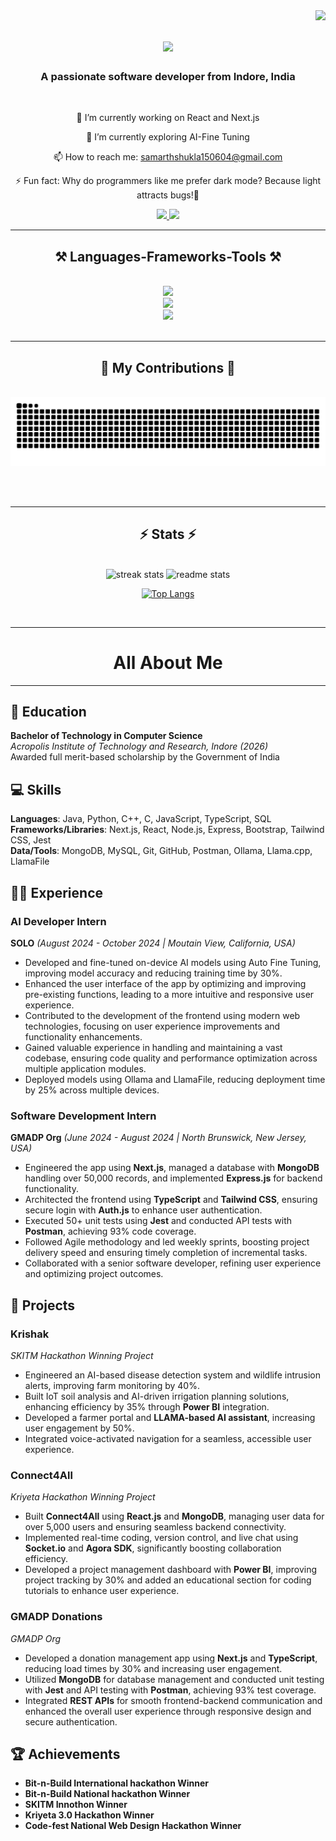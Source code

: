 <img align="right" src="https://visitor-badge.laobi.icu/badge?page_id=samarthshukla6.samarthshukla6" />

<h1 align="center">
    <img src="https://readme-typing-svg.herokuapp.com/?font=Righteous&size=35&center=true&vCenter=true&width=500&height=70&duration=4000&lines=Hi+There!+👋;+I'm+Samarth+Shukla!;" />
</h1>

<h3 align="center">A passionate software developer from Indore, India</h3>

<br/>

<div align="center">
 
🔭 I’m currently working on React and Next.js

🌱 I’m currently exploring AI-Fine Tuning

📫 How to reach me: samarthshukla150604@gmail.com

⚡ Fun fact: Why do programmers like me prefer dark mode? Because light attracts bugs!🐞

 </div>
 
<div align="center"> 
  <a href="samarthshukla150604@gmail.com">
    <img src="https://img.shields.io/badge/Gmail-333333?style=for-the-badge&logo=gmail&logoColor=red" />
  </a>
  <a href="https://linkedin.com/in/samarth-shukla-0191a2271" target="_blank">
    <img src="https://img.shields.io/badge/LinkedIn-0077B5?style=for-the-badge&logo=linkedin&logoColor=white" target="_blank" />
  </a>
</div>

 <hr/>
 
<h2 align="center">⚒️ Languages-Frameworks-Tools ⚒️</h2>
<br/>
<div align="center">
    <img src="https://skillicons.dev/icons?i=java,python,javascript,typescript,c,cpp,sql" /><br>
    <img src="https://skillicons.dev/icons?i=html,css,vscode,github,tailwind,bootstrap,react,nextjs,nodejs,expressjs,jest" /><br>
    <img src="https://skillicons.dev/icons?i=mongodb,mysql,git,github,postman,ollama" /> <br>
</div>

<br/>
<hr/>

<div align="center">
  <h2>🐍 My Contributions 🐍</h2>
  <br>
  <img alt="snake eating my contributions" src="https://raw.githubusercontent.com/samarthshukla6/samarthshukla6/output/github-contribution-grid-snake.svg" />
  
  <br/><br/>

<hr/> 

<h2 align="center">⚡ Stats ⚡</h2>
<br>
<div align=center>
  <img width=413 src="https://streak-stats.demolab.com/?user=samarthshukla6&count_private=true&theme=react&border_radius=10" alt="streak stats"/>
  <img width=390 src="https://github-readme-stats.vercel.app/api?username=samarthshukla6&count_private=true&show_icons=true&theme=react&rank_icon=github&border_radius=10" alt="readme stats" />
 
[![Top Langs](https://github-readme-stats.vercel.app/api/top-langs/?username=samarthshukla6&&count_private=true&show_icons=true&theme=react&rank_icon=github&border_radius=10)](https://github.com/samarthshukla6/github-readme-stats)
    
<br/>
<hr>
<div align=center> 
    
# All About Me

</div>
<hr>
<div align=left>
    
## 🏫 Education

**Bachelor of Technology in Computer Science**  
*Acropolis Institute of Technology and Research, Indore (2026)*  
Awarded full merit-based scholarship by the Government of India

## 💻 Skills

**Languages**: Java, Python, C++, C, JavaScript, TypeScript, SQL  
**Frameworks/Libraries**: Next.js, React, Node.js, Express, Bootstrap, Tailwind CSS, Jest  
**Data/Tools**: MongoDB, MySQL, Git, GitHub, Postman, Ollama, Llama.cpp, LlamaFile

## 🧑‍💼 Experience

### AI Developer Intern  
**SOLO** *(August 2024 - October 2024 | Moutain View, California, USA)*  
- Developed and fine-tuned on-device AI models using Auto Fine Tuning, improving model accuracy and reducing training time by 30%.  
- Enhanced the user interface of the app by optimizing and improving pre-existing functions, leading to a more intuitive and responsive user experience.  
- Contributed to the development of the frontend using modern web technologies, focusing on user experience improvements and functionality enhancements.  
- Gained valuable experience in handling and maintaining a vast codebase, ensuring code quality and performance optimization across multiple application modules.  
- Deployed models using Ollama and LlamaFile, reducing deployment time by 25% across multiple devices.

### Software Development Intern  
**GMADP Org** *(June 2024 - August 2024 | North Brunswick, New Jersey, USA)*  
- Engineered the app using **Next.js**, managed a database with **MongoDB** handling over 50,000 records, and implemented **Express.js** for backend functionality.  
- Architected the frontend using **TypeScript** and **Tailwind CSS**, ensuring secure login with **Auth.js** to enhance user authentication.  
- Executed 50+ unit tests using **Jest** and conducted API tests with **Postman**, achieving 93% code coverage.  
- Followed Agile methodology and led weekly sprints, boosting project delivery speed and ensuring timely completion of incremental tasks.  
- Collaborated with a senior software developer, refining user experience and optimizing project outcomes.

## 📂 Projects

### **Krishak**  
*SKITM Hackathon Winning Project*  
- Engineered an AI-based disease detection system and wildlife intrusion alerts, improving farm monitoring by 40%.  
- Built IoT soil analysis and AI-driven irrigation planning solutions, enhancing efficiency by 35% through **Power BI** integration.  
- Developed a farmer portal and **LLAMA-based AI assistant**, increasing user engagement by 50%.  
- Integrated voice-activated navigation for a seamless, accessible user experience.

### **Connect4All**  
*Kriyeta Hackathon Winning Project*  
- Built **Connect4All** using **React.js** and **MongoDB**, managing user data for over 5,000 users and ensuring seamless backend connectivity.  
- Implemented real-time coding, version control, and live chat using **Socket.io** and **Agora SDK**, significantly boosting collaboration efficiency.  
- Developed a project management dashboard with **Power BI**, improving project tracking by 30% and added an educational section for coding tutorials to enhance user experience.

### **GMADP Donations**  
*GMADP Org*  
- Developed a donation management app using **Next.js** and **TypeScript**, reducing load times by 30% and increasing user engagement.  
- Utilized **MongoDB** for database management and conducted unit testing with **Jest** and API testing with **Postman**, achieving 93% test coverage.  
- Integrated **REST APIs** for smooth frontend-backend communication and enhanced the overall user experience through responsive design and secure authentication.

## 🏆 Achievements

- **Bit-n-Build International hackathon Winner**  
- **Bit-n-Build National hackathon Winner** 
- **SKITM Innothon Winner**  
- **Kriyeta 3.0 Hackathon Winner**  
- **Code-fest National Web Design Hackathon Winner**  
 

</div>
